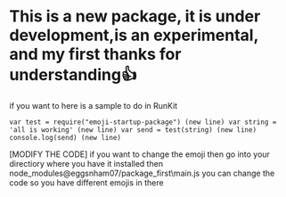 # This is a new package, it is under development,is an experimental, and my first thanks for understanding👍

if you want to here is a sample to do in RunKit

`var test = require("emoji-startup-package") (new line)
var string = 'all is working' (new line)
var send = test(string) (new line)
console.log(send) (new line)`

[MODIFY THE CODE] if you want to change the emoji then go into your directiory where you have it installed then node_modules\@eggsnham07/package_first\main.js you can change the code so you have different emojis in there

